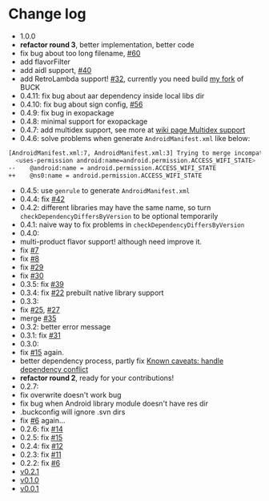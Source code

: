 # Change log
+  1.0.0
  +  **refactor round 3**, better implementation, better code
  +  fix bug about too long filename, [#60](https://github.com/Piasy/OkBuck/issues/60)
  +  add flavorFilter
  +  add aidl support, [#40](https://github.com/Piasy/OkBuck/issues/40)
  +  add RetroLambda support! [#32](https://github.com/Piasy/OkBuck/issues/32), currently you need build [my fork](https://github.com/Piasy/buck) of BUCK
+  0.4.11: fix bug about aar dependency inside local libs dir
+  0.4.10: fix bug about sign config, [#56](https://github.com/Piasy/OkBuck/issues/56)
+  0.4.9: fix bug in exopackage
+  0.4.8: minimal support for exopackage
+  0.4.7: add multidex support, see more at [wiki page Multidex support](https://github.com/Piasy/OkBuck/wiki/Multidex-support)
+  0.4.6: solve problems when generate `AndroidManifest.xml` like below:
  
  ```bash
  [AndroidManifest.xml:7, AndroidManifest.xml:3] Trying to merge incompatible /manifest/uses-permission[@name=android.permission.ACCESS_WIFI_STATE] element:
    <uses-permission android:name=android.permission.ACCESS_WIFI_STATE>
  --    @android:name = android.permission.ACCESS_WIFI_STATE
  ++    @ns0:name = android.permission.ACCESS_WIFI_STATE
  ```

+  0.4.5: use `genrule` to generate `AndroidManifest.xml`
+  0.4.4: fix [#42](https://github.com/Piasy/OkBuck/issues/42)
+  0.4.2: different libraries may have the same name, so turn `checkDependencyDiffersByVersion` to be optional temporarily
+  0.4.1: naive way to fix problems in `checkDependencyDiffersByVersion`
+  0.4.0:
  +  multi-product flavor support! although need improve it.
  +  fix [#7](https://github.com/Piasy/OkBuck/issues/7)
  +  fix [#8](https://github.com/Piasy/OkBuck/issues/8)
  +  fix [#29](https://github.com/Piasy/OkBuck/issues/29)
  +  fix [#30](https://github.com/Piasy/OkBuck/issues/30)
+  0.3.5: fix [#39](https://github.com/Piasy/OkBuck/issues/39)
+  0.3.4: fix [#22](https://github.com/Piasy/OkBuck/issues/22) prebuilt native library support
+  0.3.3:
  +  fix [#25](https://github.com/Piasy/OkBuck/issues/25), [#27](https://github.com/Piasy/OkBuck/issues/27)
  +  merge [#35](https://github.com/Piasy/OkBuck/pull/35)
+  0.3.2: better error message
+  0.3.1: fix [#31](https://github.com/Piasy/OkBuck/issues/31)
+  0.3.0:
  +  fix [#15](https://github.com/Piasy/OkBuck/issues/15) again.
  +  better dependency process, partly fix [Known caveats: handle dependency conflict](https://github.com/Piasy/OkBuck/wiki/Known-caveats#handle-dependency-conflict)
  +  **refactor round 2**, ready for your contributions!
+  0.2.7:
  +  fix overwrite doesn't work bug
  +  fix bug when Android library module doesn't have res dir
  +  .buckconfig will ignore .svn dirs
  +  fix [#6](https://github.com/Piasy/OkBuck/issues/6) again...
+  0.2.6: fix [#14](https://github.com/Piasy/OkBuck/issues/14)
+  0.2.5: fix [#15](https://github.com/Piasy/OkBuck/issues/15)
+  0.2.4: fix [#12](https://github.com/Piasy/OkBuck/issues/12)
+  0.2.3: fix [#11](https://github.com/Piasy/OkBuck/issues/11)
+  0.2.2: fix [#6](https://github.com/Piasy/OkBuck/issues/6)
+  [v0.2.1](https://github.com/Piasy/OkBuck/releases/tag/v0.2.1)
+  [v0.1.0](https://github.com/Piasy/OkBuck/releases/tag/v0.1.0)
+  [v0.0.1](https://github.com/Piasy/OkBuck/releases/tag/v0.0.1)
